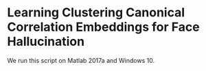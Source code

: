 # Learning Clustering Canonical Correlation Embeddings for Face Hallucination

We run this script on Matlab 2017a and Windows 10.
